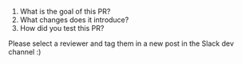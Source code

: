 1. What is the goal of this PR?
2. What changes does it introduce?
3. How did you test this PR?

Please select a reviewer and tag them in a new post in the Slack dev channel :)
